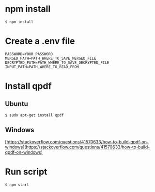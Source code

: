 # npm install
```
$ npm install
```
# Create a .env file
```
PASSWORD=YOUR_PASSWORD
MERGED_PATH=PATH_WHERE_TO_SAVE_MERGED_FILE
DECRYPTED_PATH=PATH_WHERE_TO_SAVE_DECRYPTED_FILE
INPUT_PATH=PATH_WHERE_TO_READ_FROM
```

# Install qpdf
## Ubuntu
```
$ sudo apt-get install qpdf
```
## Windows
[https://stackoverflow.com/questions/41570633/how-to-build-qpdf-on-windows](https://stackoverflow.com/questions/41570633/how-to-build-qpdf-on-windows)

# Run script
```
$ npm start
```